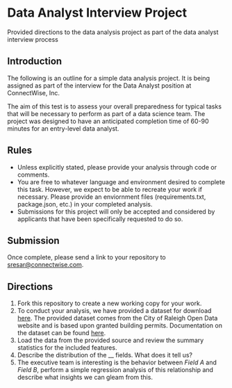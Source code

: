 # Data Analyst Interview Project
Provided directions to the data analysis project as part of the data analyst interview process

## Introduction
The following is an outline for a simple data analysis project. It is being assigned as part of the interview for the Data Analyst position at ConnectWise, Inc.

The aim of this test is to assess your overall preparedness for typical tasks that will be necessary to perform as part of a data science team. The project was designed to have an anticipated completion time of 60-90 minutes for an entry-level data analyst.

## Rules

* Unless explicitly stated, please provide your analysis through code or comments.
* You are free to whatever language and environment desired to complete this task. However, we expect to be able to recreate your work if necessary. Please provide an enviornment files (requirements.txt, package.json, etc.) in your completed analysis.
* Submissions for this project will only be accepted and considered by applicants that have been specifically requested to do so.

## Submission
Once complete, please send a link to your repository to [sresar@connectwise.com](mailto:sresar@connectwise.com).

## Directions

1. Fork this repository to create a new working copy for your work.
1. To conduct your analysis, we have provided a dataset for download [here](https://s3.amazonaws.com/cc-analytics-datasets/Building_Permits.csv). The provided dataset comes from the City of Raleigh Open Data website and is based upon granted building permits. Documentation on the dataset can be found [here](http://data-ral.opendata.arcgis.com/datasets/building-permits).
1. Load the data from the provided source and review the summary statistics for the included features.
1. Describe the distribution of the __ fields. What does it tell us?
1. The executive team is interesting is the behavior between _Field A_ and _Field B_, perform a simple regression analysis of this relationship and describe what insights we can gleam from this.

